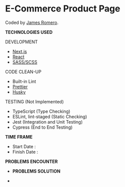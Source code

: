 # E-Commerce Product Page

Coded by [James Romero](https://jamesromero-homepage.vercel.app/).

**TECHNOLOGIES USED**

DEVELOPMENT

-   [Next.js](https://nextjs.org/)
-   [React](https://reactjs.org/)
-   [SASS/SCSS](https://sass-lang.com/)

CODE CLEAN-UP

-   Built-in Lint
-   [Prettier](https://prettier.io/)
-   [Husky](https://typicode.github.io/husky/#/)

TESTING (Not Implemented)

-   TypeScript (Type Checking)
-   ESLint, lint-staged (Static Checking)
-   Jest (Integration and Unit Testing)
-   Cypress (End to End Testing)

**TIME FRAME**

-   Start Date :
-   Finish Date :

**PROBLEMS ENCOUNTER**

-   **PROBLEMS SOLUTION**

-

